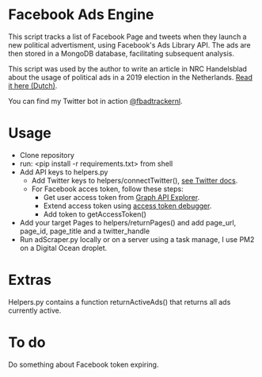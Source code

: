 # Facebook Ads Engine
This script tracks a list of Facebook Page and tweets when they launch a new political advertisment, using Facebook's Ads Library API. The ads are then stored in a MongoDB database, facilitating subsequent analysis.

This script was used by the author to write an article in NRC Handelsblad about the usage of political ads in a 2019 election in the Netherlands. <a href='https://www.nrc.nl/nieuws/2019/05/20/sp-adverteert-het-meest-op-facebook-a3960892'>Read it here (Dutch)</a>.

You can find my Twitter bot in action <a href='https://twitter.com/fbadtrackernl'>@fbadtrackernl</a>. 


# Usage
- Clone repository
- run: <pip install -r requirements.txt> from shell
- Add API keys to helpers.py
   - Add Twitter keys to helpers/connectTwitter(), <a href='https://developer.twitter.com/en/docs/basics/authentication/guides/access-tokens.html'>see Twitter docs<a/>.
  - For Facebook acces token, follow these steps:
    - Get user access token from <a href='https://developers.facebook.com/tools/explorer/?classic=0'>Graph API Explorer</a>.
    - Extend access token using <a href='https://developers.facebook.com/tools/debug/accesstoken/'>access token debugger</a>. 
    - Add token to getAccessToken()
- Add your target Pages to helpers/returnPages() and add page_url, page_id, page_title and a twitter_handle 
- Run adScraper.py locally or on a server using a task manage, I use PM2 on a Digital Ocean droplet.

# Extras
Helpers.py contains a function returnActiveAds() that returns all ads currently active. 

# To do
Do something about Facebook token expiring.
